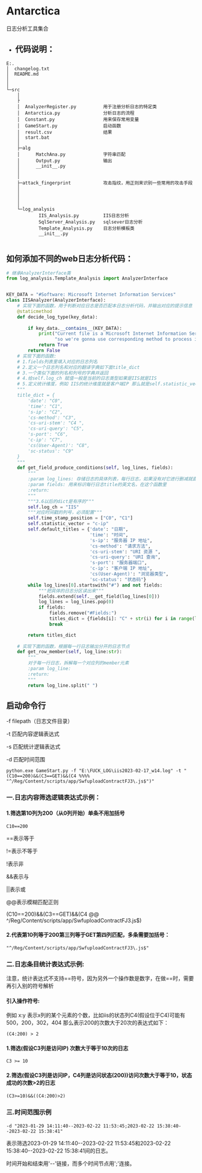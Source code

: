 # Antarctica
日志分析工具集合
- ## 代码说明：
````
E:.
│  changelog.txt
│  README.md
│
│
└─src
    │
    ├
    │  AnalyzerRegister.py          用于注册分析日志的特定类
    │  Antarctica.py                分析日志的流程
    │  Constant.py                  用来保存常用变量
    │  GameStart.py                 启动函数
    │  result.csv                   结果
    │  start.bat                    
    │
    ├─alg
    │      MatchAna.py              字符串匹配
    │      Output.py                输出
    │      __init__.py
    │
    │
    ├─attack_fingerprint            攻击指纹，用正则来识别一些常用的攻击手段
    │
    │
    │
    │
    └─log_analysis
            IIS_Analysis.py         IIS日志分析
            SqlServer_Analysis.py   sqlsever日志分析
            Template_Analysis.py    日志分析模板类
            __init__.py
      
````
## 如何添加不同的web日志分析代码：
```python
# 继承AnalyzerInterface类
from log_analysis.Template_Analysis import AnalyzerInterface
```

```python

KEY_DATA = "#Software: Microsoft Internet Information Services"
class IISAnalyzer(AnalyzerInterface):
    # 实现下面的函数，用于判断对应日志是否匹配本日志分析代码，并输出对应的提示信息
    @staticmethod
    def decide_log_type(key_data):
        
        if key_data.__contains__(KEY_DATA):
            print("Current file is a Microsoft Internet Information Services logfile, "
                  "so we're gonna use corresponding method to process it.")
            return True
        return False
    # 实现下面的函数:
    # 1.fields列表里填入对应的日志列名
    # 2.定义一个日志列名和对应的翻译字典如下面title_dict
    # 3.一个类似下面的列名和列号的字典并返回
    # 4.给self.log_ch 赋值一般是当前的日志类型如果是IIS就是IIS
    # 5.定义统计维度，例如 IIS的统计维度就是客户端IP 那么就是self.statistic_vector = "c-ip"
    """
    title_dict = {
        'date': "C0",
        'time': "C1",
        's-ip': "C2",
        'cs-method': "C3",
        'cs-uri-stem': "C4 ",
        'cs-uri-query': "C5",
        's-port': "C6",
        'c-ip': "C7",
        'cs(User-Agent)': "C8",
        'sc-status': "C9"
    }
    """
    def get_field_produce_conditions(self, log_lines, fields):
        """
        :param log_lines: 存储日志的具体列表，每行日志，如果没有对它进行删减就直接返回即可
        :param fields: 用来标识每行日志title的英文名，在这个函数里
        :return:
        """
        """3.6以后的dict是有序的"""
        self.log_ch = "IIS"
        """对应时间戳的列号，必须配置"""
        self.time_stamp_position = ["C0", "C1"]
        self.statistic_vector = "c-ip"
        self.default_titles = {'date': "日期",
                               'time': "时间",
                               's-ip': "服务器 IP 地址",
                               'cs-method': "请求方法",
                               'cs-uri-stem': "URI 资源 ",
                               'cs-uri-query': "URI 查询",
                               's-port': "服务器端口",
                               'c-ip': "客户端 IP 地址",
                               'cs(User-Agent)': "浏览器类型",
                               'sc-status': "状态码"}
        while log_lines[0].startswith("#") and not fields:
            """把具体的日志分区读出来"""
            fields.extend(self.__get_field(log_lines[0]))
            log_lines = log_lines.pop(0)
            if fields:
                fields.remove("#Fields:")
                titles_dict = {fields[i]: "C" + str(i) for i in range(len(fields))}
                break

        return titles_dict
    
    # 实现下面的函数，根据每一行日志输出分开的日志节点
    def get_row_member(self, log_line:str):
        """
        对于每一行日志，拆解每一个对应列的member元素
        :param log_line: 
        :return: 
        """
        return log_line.split(" ")
```
## 启动命令行
-f filepath（日志文件目录）  

-t 匹配内容逻辑表达式

-s 匹配统计逻辑表达式

-d 匹配时间范围
```
python.exe GameStart.py -f "E:\FUCK_LOG\iis2023-02-17_w14.log" -t "(C10==200)&&(C3==GET)&&(C4 %%%% "^/Reg/Content/scripts/app/SwfuploadContractFJ3\.js$")"
```
### 一.日志内容筛选逻辑表达式示例：
#### 1.筛选第10列为200（从0列开始）单条不用加括号
```
C10==200
```
==表示等于 

!=表示不等于

!表示非

&&表示与  

||表示或  

@@表示模糊匹配正则  


(C10==200)&&(C3==GET)&&(C4 @@ ^/Reg/Content/scripts/app/SwfuploadContractFJ3\.js$)

#### 2.代表第10列等于200第三列等于GET第四列匹配，多条需要加括号：
```
"^/Reg/Content/scripts/app/SwfuploadContractFJ3\.js$"
```
### 二.日志条目统计表达式示例:
注意，统计表达式不支持==符号，因为另外一个操作数是数字，在做==时，需要再引入别的符号解析
#### 引入操作符号:
例如
x:y 表示x列的某个元素的个数，比如iis的状态列C4(假设位于C4)可能有500，200，302，404
那么表示200的次数大于20次的表达式如下：
````
(C4:200) > 2
````
#### 1.筛选(假设C3列是访问IP) 次数大于等于10次的日志
```
C3 >= 10 
```
#### 2.筛选(假设C3列是访问IP，C4列是访问状态(200))访问次数大于等于10，状态成功的次数>2的日志
```
(C3>=10)&&((C4:200)>2)
```
###  三.时间范围示例
####
```
-d "2023-01-29 14:11:40--2023-02-22 11:53:45;2023-02-22 15:38:40--2023-02-22 15:38:41"
```
表示筛选2023-01-29 14:11:40--2023-02-22 11:53:45和2023-02-22 15:38:40--2023-02-22 15:38:41间的日志。
   
时间开始和结束用'--'链接，而多个时间节点用';'连接。